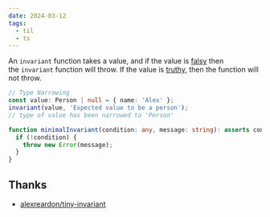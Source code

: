 ```yaml
---
date: 2024-03-12
tags:
  - til
  - ts
---
```


An `invariant` function takes a value, and if the value is [falsy](https://github.com/getify/You-Dont-Know-JS/blob/bdbe570600d4e1107d0b131787903ca1c9ec8140/up%20%26%20going/ch2.md#truthy--falsy) then the `invariant` function will throw. If the value is [truthy](https://github.com/getify/You-Dont-Know-JS/blob/bdbe570600d4e1107d0b131787903ca1c9ec8140/up%20%26%20going/ch2.md#truthy--falsy), then the function will not throw.

```ts
// Type Narrowing
const value: Person | null = { name: 'Alex' };
invariant(value, 'Expected value to be a person');
// type of value has been narrowed to 'Person'
```

```ts
function minimalInvariant(condition: any, message: string): asserts condition {
  if (!condition) {
    throw new Error(message);
  }
}
```

## Thanks

- [alexreardon/tiny-invariant](https://github.com/alexreardon/tiny-invariant/blob/master/src/tiny-invariant.ts)